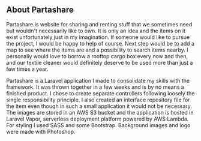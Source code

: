 ## About Partashare

Partashare is website for sharing and renting stuff that we sometimes need but wouldn't necessarily like to own. It is only an idea and the items on it exist unfortunately just in my imagination. If someone would like to pursue the project, I would be happy to help of course. Next step would be to add a map to see where the items are and a possibility to search items nearby. I personally would love to borrow a rooftop cargo box every now and then, and our textile cleaner would definitely deserve to be used more than just a few times a year.

Partashare is a Laravel application I made to consolidate my skills with the framework. It was thrown together in a few weeks and is by no means a finished product. I chose to create separate controllers following loosely the single responsibility principle. I also created an interface repository file for the item even though in such a small application it would not be necessary. The images are stored in an AWS S3 bucket and the application is hosted in Laravel Vapor, serverless deployment platform powered by AWS Lambda. For styling I used SASS and some Bootstrap. Background images and logo were made with Photoshop.
